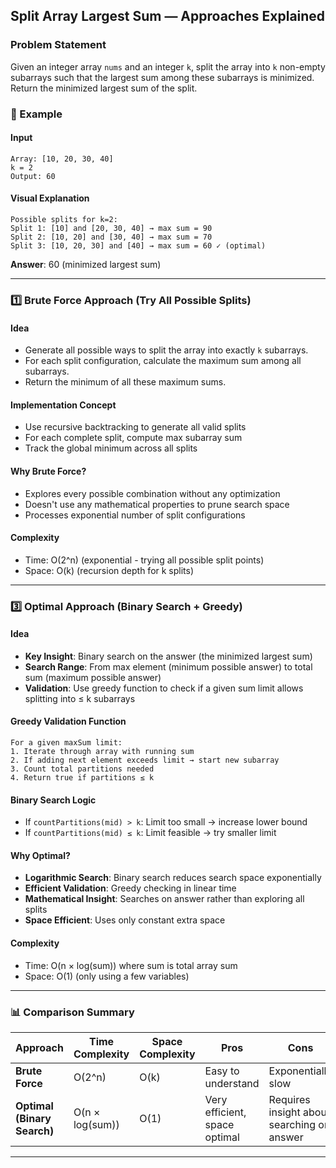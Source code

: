 ## Split Array Largest Sum — Approaches Explained

### Problem Statement
Given an integer array `nums` and an integer `k`, split the array into `k` non-empty subarrays such that the largest sum among these subarrays is minimized. Return the minimized largest sum of the split.

### 📘 Example

#### Input
```text
Array: [10, 20, 30, 40]
k = 2
Output: 60
```

#### Visual Explanation
```text
Possible splits for k=2:
Split 1: [10] and [20, 30, 40] → max sum = 90
Split 2: [10, 20] and [30, 40] → max sum = 70  
Split 3: [10, 20, 30] and [40] → max sum = 60 ✓ (optimal)
```
**Answer**: 60 (minimized largest sum)

---

### 1️⃣ Brute Force Approach (Try All Possible Splits)

#### Idea
- Generate all possible ways to split the array into exactly `k` subarrays.
- For each split configuration, calculate the maximum sum among all subarrays.
- Return the minimum of all these maximum sums.

#### Implementation Concept
- Use recursive backtracking to generate all valid splits
- For each complete split, compute max subarray sum
- Track the global minimum across all splits

#### Why Brute Force?
- Explores every possible combination without any optimization
- Doesn't use any mathematical properties to prune search space
- Processes exponential number of split configurations

#### Complexity
- Time: O(2^n) (exponential - trying all possible split points)
- Space: O(k) (recursion depth for k splits)

---

### 3️⃣ Optimal Approach (Binary Search + Greedy)

#### Idea
- **Key Insight**: Binary search on the answer (the minimized largest sum)
- **Search Range**: From max element (minimum possible answer) to total sum (maximum possible answer)
- **Validation**: Use greedy function to check if a given sum limit allows splitting into ≤ k subarrays

#### Greedy Validation Function
```text
For a given maxSum limit:
1. Iterate through array with running sum
2. If adding next element exceeds limit → start new subarray
3. Count total partitions needed
4. Return true if partitions ≤ k
```

#### Binary Search Logic
- If `countPartitions(mid) > k`: Limit too small → increase lower bound
- If `countPartitions(mid) ≤ k`: Limit feasible → try smaller limit

#### Why Optimal?
- **Logarithmic Search**: Binary search reduces search space exponentially
- **Efficient Validation**: Greedy checking in linear time
- **Mathematical Insight**: Searches on answer rather than exploring all splits
- **Space Efficient**: Uses only constant extra space

#### Complexity
- Time: O(n × log(sum)) where sum is total array sum
- Space: O(1) (only using a few variables)

---

### 📊 Comparison Summary

| Approach | Time Complexity | Space Complexity | Pros | Cons |
|----------|----------------|------------------|------|------|
| **Brute Force** | O(2^n) | O(k) | Easy to understand | Exponentially slow |
| **Optimal (Binary Search)** | O(n × log(sum)) | O(1) | Very efficient, space optimal | Requires insight about searching on answer |

---
